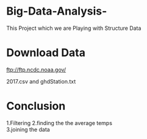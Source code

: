 # Big-Data-Analysis- 
This Project which we are Playing with Structure Data 
# Download Data 
ftp://ftp.ncdc.noaa.gov/

2017.csv and ghdStation.txt
# Conclusion 
1.Filtering
2.finding the the average temps  
3.joining the data  
